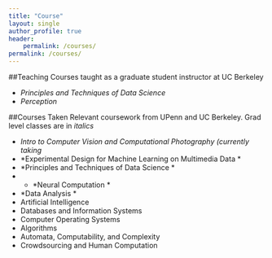 ```yaml
---
title: "Course"
layout: single
author_profile: true
header:
    permalink: /courses/
permalink: /courses/
---
```

##Teaching
Courses taught as a graduate student instructor at UC Berkeley
- *Principles and Techniques of Data Science*
- *Perception*



##Courses Taken
Relevant coursework from UPenn and UC Berkeley.  Grad level classes are in *italics*
- *Intro to Computer Vision and Computational Photography (currently taking*
- *Experimental Design for Machine Learning on Multimedia Data *
- *Principles and Techniques of Data Science *
- - *Neural Computation *
- *Data Analysis *
- Artificial Intelligence 
- Databases and Information Systems 
- Computer Operating Systems 
- Algorithms 
- Automata, Computability, and Complexity 
- Crowdsourcing and Human Computation 


